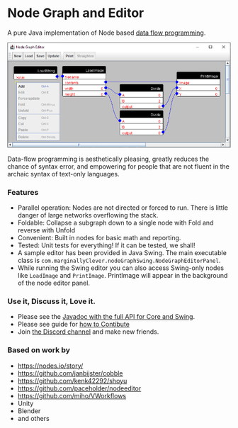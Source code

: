 # Node Graph and Editor

A pure Java implementation of Node based [data flow programming](https://en.wikipedia.org/wiki/Dataflow_programming).

![img](preview-for-github.png)

Data-flow programming is aesthetically pleasing, greatly reduces the chance of syntax error, and empowering for people
that are not fluent in the archaic syntax of text-only languages.

### Features

- Parallel operation: Nodes are not directed or forced to run.  There is little danger of large networks overflowing the stack. 
- Foldable: Collapse a subgraph down to a single node with Fold and reverse with Unfold
- Convenient: Built in nodes for basic math and reporting.
- Tested: Unit tests for everything!  If it can be tested, we shall!
- A sample editor has been provided in Java Swing.  The main executable class is `com.marginallyClever.nodeGraphSwing.NodeGraphEditorPanel`.
- While running the Swing editor you can also access Swing-only nodes like `LoadImage` and `PrintImage`.  PrintImage will appear in the background of the node editor panel. 

### Use it, Discuss it, Love it.

- Please see the [Javadoc with the full API for Core and Swing](https://marginallyclever.github.io/NodeGraphCore/javadoc).
- Please see guide for [how to Contibute](https://github.com/MarginallyClever/NodeGraphCore/blob/main/CONTRIBUTING.md)
- Join [the Discord channel](https://discord.gg/Q5TZFmB) and make new friends.

### Based on work by

- https://nodes.io/story/
- https://github.com/janbijster/cobble
- https://github.com/kenk42292/shoyu
- https://github.com/paceholder/nodeeditor
- https://github.com/miho/VWorkflows
- Unity
- Blender
- and others
